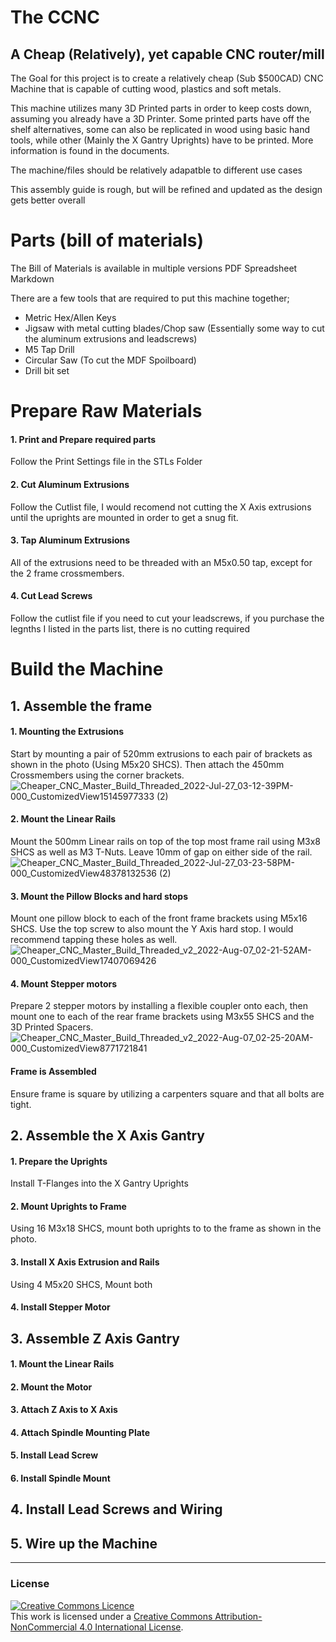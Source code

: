# The CCNC
A Cheap (Relatively), yet capable CNC router/mill
<br> 
-----

The Goal for this project is to create a relatively cheap (Sub $500CAD) CNC Machine that is capable of cutting wood, plastics and soft metals. 

This machine utilizes many 3D Printed parts in order to keep costs down, assuming you already have a 3D Printer. Some printed parts have off the shelf alternatives, some can also be replicated in wood using basic hand tools, while other (Mainly the X Gantry Uprights) have to be printed. More information is found in the documents.

The machine/files should be relatively adapatble to different use cases

This assembly guide is rough, but will be refined and updated as the design gets better overall

# Parts (bill of materials)

The Bill of Materials is available in multiple versions
PDF
Spreadsheet
Markdown

There are a few tools that are required to put this machine together;

* Metric Hex/Allen Keys
* Jigsaw with metal cutting blades/Chop saw (Essentially some way to cut the aluminum extrusions and leadscrews)
* M5 Tap Drill
* Circular Saw (To cut the MDF Spoilboard)
* Drill bit set


# Prepare Raw Materials

#### 1. Print and Prepare required parts
Follow the Print Settings file in the STLs Folder

#### 2. Cut Aluminum Extrusions
Follow the Cutlist file, I would recomend not cutting the X Axis extrusions until the uprights are mounted in order to get a snug fit. 

#### 3. Tap Aluminum Extrusions
All of the extrusions need to be threaded with an M5x0.50 tap, except for the 2 frame crossmembers.

#### 4. Cut Lead Screws
Follow the cutlist file if you need to cut your leadscrews, if you purchase the legnths I listed in the parts list, there is no cutting required

# Build the Machine

## 1. Assemble the frame

#### 1. Mounting the Extrusions
Start by mounting a pair of 520mm extrusions to each pair of brackets as shown in the photo (Using M5x20 SHCS). Then attach the 450mm Crossmembers using the corner brackets.
![Cheaper_CNC_Master_Build_Threaded_2022-Jul-27_03-12-39PM-000_CustomizedView15145977333 (2)](https://user-images.githubusercontent.com/37276609/181285714-c22e731b-7568-4b3b-9684-3f5220d3062a.png)

#### 2. Mount the Linear Rails
Mount the 500mm Linear rails on top of the top most frame rail using M3x8 SHCS as well as M3 T-Nuts. Leave 10mm of gap on either side of the rail.
![Cheaper_CNC_Master_Build_Threaded_2022-Jul-27_03-23-58PM-000_CustomizedView48378132536 (2)](https://user-images.githubusercontent.com/37276609/181287748-cdc954f7-093f-4acd-ae3b-4c0472d55cf3.png)


#### 3. Mount the Pillow Blocks and hard stops
Mount one pillow block to each of the front frame brackets using M5x16 SHCS. Use the top screw to also mount the Y Axis hard stop. I would recommend tapping these holes as well.
![Cheaper_CNC_Master_Build_Threaded_v2_2022-Aug-07_02-21-52AM-000_CustomizedView17407069426](https://user-images.githubusercontent.com/37276609/183272396-67e349ea-c75c-4993-9f20-b628a69330cf.png)


#### 4. Mount Stepper motors 
Prepare 2 stepper motors by installing a flexible coupler onto each, then mount one to each of the rear frame brackets using M3x55 SHCS and the 3D Printed Spacers.
![Cheaper_CNC_Master_Build_Threaded_v2_2022-Aug-07_02-25-20AM-000_CustomizedView8771721841](https://user-images.githubusercontent.com/37276609/183272423-f46f13af-0c4b-4dec-b20f-2f84fbdbb9c8.png)

#### Frame is Assembled
Ensure frame is square by utilizing a carpenters square and that all bolts are tight.



## 2. Assemble the X Axis Gantry

#### 1. Prepare the Uprights
Install T-Flanges into the X Gantry Uprights

#### 2. Mount Uprights to Frame
Using 16 M3x18 SHCS, mount both uprights to to the frame as shown in the photo. 

#### 3. Install X Axis Extrusion and Rails
Using 4 M5x20 SHCS, Mount both 

#### 4. Install Stepper Motor

## 3. Assemble Z Axis Gantry

#### 1. Mount the Linear Rails

#### 2. Mount the Motor

#### 3. Attach Z Axis to X Axis

#### 4. Attach Spindle Mounting Plate

#### 5. Install Lead Screw

#### 6. Install Spindle Mount

## 4. Install Lead Screws and Wiring

## 5. Wire up the Machine







----

### License
<a rel="license" href="http://creativecommons.org/licenses/by-nc/4.0/"><img alt="Creative Commons Licence" style="border-width:0" src="https://i.creativecommons.org/l/by-nc/4.0/88x31.png" /></a><br />This work is licensed under a <a rel="license" href="http://creativecommons.org/licenses/by-nc/4.0/">Creative Commons Attribution-NonCommercial 4.0 International License</a>.

